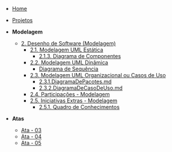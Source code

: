 <!-- docs/_sidebar.md -->

- [Home](/)
- [Projetos](/Projetos/Projetos.md)

- **Modelagem**
  - [2. Desenho de Software (Modelagem)](/Modelagem/2.Modelagem.md)
    - [2.1. Modelagem UML Estática](/Modelagem/2.1.ModelagemEstatica.md)
      - [2.1.3. Diagrama de Componentes](/Modelagem/2.1.3.DiagramaDeComponentes.md)
    - [2.2. Modelagem UML Dinâmica](/Modelagem/2.2.ModelagemDinamica.md)
      - [Diagrama de Sequência](/Modelagem/modelagem-dinamica/diagrama-de-sequencia.md)
    - [2.3. Modelagem UML Organizacional ou Casos de Uso](Modelagem/2.3.ModelagemOrganizacionalCasosDeUso.md)
      - [2.3.1.DiagramaDePacotes.md](Modelagem%2F2.3.1.DiagramaDePacotes.md)
      - [2.3.2.DiagramaDeCasoDeUso.md](Modelagem%2F2.3.2.DiagramaDeCasoDeUso.md)
    - [2.4. Participações - Modelagem](/Modelagem/2.4.ParticipacoesModelagem.md)
    - [2.5. Iniciativas Extras - Modelagem](/Modelagem/2.5.IniciativasExtras.md)
      - [2.5.1. Quadro de Conhecimentos](Modelagem/2.5.1quadro-de-conhecimentos.md)
  
- **Atas**
  - [Ata - 03](atas/ata_03.md)
  - [Ata - 04](atas/ata_04.md)
  - [Ata - 05](atas/ata_05.md)
